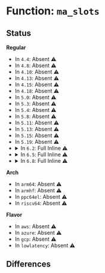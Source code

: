 # Function: <code>ma_slots</code>

## Status
<b>Regular</b>
<ul>
<li>
In <code>4.4</code>: Absent ⚠️
</li>
<li>
In <code>4.8</code>: Absent ⚠️
</li>
<li>
In <code>4.10</code>: Absent ⚠️
</li>
<li>
In <code>4.13</code>: Absent ⚠️
</li>
<li>
In <code>4.15</code>: Absent ⚠️
</li>
<li>
In <code>4.18</code>: Absent ⚠️
</li>
<li>
In <code>5.0</code>: Absent ⚠️
</li>
<li>
In <code>5.3</code>: Absent ⚠️
</li>
<li>
In <code>5.4</code>: Absent ⚠️
</li>
<li>
In <code>5.8</code>: Absent ⚠️
</li>
<li>
In <code>5.11</code>: Absent ⚠️
</li>
<li>
In <code>5.13</code>: Absent ⚠️
</li>
<li>
In <code>5.15</code>: Absent ⚠️
</li>
<li>
In <code>5.19</code>: Absent ⚠️
</li>
<li>
<details>
<summary>In <code>6.2</code>: Full Inline ⚠️</summary>

**Collision:** Unique Static

**Inline:** Full

**Transformation:** False

**Instances:**

```
In lib/maple_tree.c (ffffffff82030ae3)
Location: lib/maple_tree.c:790
Inline: True
Inline callers:
  - lib/maple_tree.c:mt_find
  - lib/maple_tree.c:mtree_alloc_range
  - lib/maple_tree.c:mtree_load
  - lib/maple_tree.c:mas_erase
  - lib/maple_tree.c:mas_destroy
  - lib/maple_tree.c:mt_destroy_walk
  - lib/maple_tree.c:mt_destroy_walk
  - lib/maple_tree.c:mt_destroy_walk
  - lib/maple_tree.c:mt_free_walk
  - lib/maple_tree.c:mt_free_walk
  - lib/maple_tree.c:mt_free_walk
  - lib/maple_tree.c:mt_free_walk
  - lib/maple_tree.c:mas_anode_descend
  - lib/maple_tree.c:mas_rev_awalk
  - lib/maple_tree.c:mas_prev_entry
  - lib/maple_tree.c:mas_prev_entry
  - lib/maple_tree.c:mas_prev_entry
  - lib/maple_tree.c:mas_next_entry
  - lib/maple_tree.c:mas_next_entry
  - lib/maple_tree.c:mas_next_entry
  - lib/maple_tree.c:mas_next_node
  - lib/maple_tree.c:mas_next_node
  - lib/maple_tree.c:mas_prev_node
  - lib/maple_tree.c:mas_prev_node
  - lib/maple_tree.c:mas_wr_node_store
  - lib/maple_tree.c:mas_wr_walk
  - lib/maple_tree.c:mas_push_data
  - lib/maple_tree.c:mas_destroy_rebalance
  - lib/maple_tree.c:mas_destroy_rebalance
  - lib/maple_tree.c:mas_destroy_rebalance
  - lib/maple_tree.c:mas_destroy_rebalance
  - lib/maple_tree.c:mas_destroy_rebalance
  - lib/maple_tree.c:mas_destroy_rebalance
  - lib/maple_tree.c:mast_topiary
  - lib/maple_tree.c:mast_topiary
  - lib/maple_tree.c:mast_topiary
  - lib/maple_tree.c:mast_topiary
  - lib/maple_tree.c:mast_topiary
  - lib/maple_tree.c:mas_descend_adopt
  - lib/maple_tree.c:mas_descend_adopt
  - lib/maple_tree.c:mas_descend_adopt
  - lib/maple_tree.c:mab_mas_cp
  - lib/maple_tree.c:mas_mab_cp
  - lib/maple_tree.c:mas_replace
  - lib/maple_tree.c:mas_replace
  - lib/maple_tree.c:mas_leaf_max_gap
```
</details>
</li>
<li>
<details>
<summary>In <code>6.5</code>: Full Inline ⚠️</summary>

**Collision:** Unique Static

**Inline:** Full

**Transformation:** False

**Instances:**

```
In lib/maple_tree.c (ffffffff820ab329)
Location: lib/maple_tree.c:793
Inline: True
Inline callers:
  - lib/maple_tree.c:mtree_load
  - lib/maple_tree.c:mt_free_walk
  - lib/maple_tree.c:mt_free_walk
  - lib/maple_tree.c:mt_free_walk
  - lib/maple_tree.c:mt_free_walk
  - lib/maple_tree.c:mas_anode_descend
  - lib/maple_tree.c:mas_rev_awalk
  - lib/maple_tree.c:mas_next_slot
  - lib/maple_tree.c:mas_next_node
  - lib/maple_tree.c:mas_next_node
  - lib/maple_tree.c:mas_prev_slot
  - lib/maple_tree.c:mas_prev_node
  - lib/maple_tree.c:mas_prev_node
  - lib/maple_tree.c:mas_wr_node_store
  - lib/maple_tree.c:mas_wr_walk
  - lib/maple_tree.c:mas_push_data
  - lib/maple_tree.c:mas_destroy_rebalance
  - lib/maple_tree.c:mas_destroy_rebalance
  - lib/maple_tree.c:mas_destroy_rebalance
  - lib/maple_tree.c:mas_destroy_rebalance
  - lib/maple_tree.c:mas_destroy_rebalance
  - lib/maple_tree.c:mas_destroy_rebalance
  - lib/maple_tree.c:mtree_range_walk
  - lib/maple_tree.c:mast_topiary
  - lib/maple_tree.c:mast_topiary
  - lib/maple_tree.c:mast_topiary
  - lib/maple_tree.c:mast_topiary
  - lib/maple_tree.c:mast_topiary
  - lib/maple_tree.c:mas_descend_adopt
  - lib/maple_tree.c:mas_descend_adopt
  - lib/maple_tree.c:mas_descend_adopt
  - lib/maple_tree.c:mab_mas_cp
  - lib/maple_tree.c:mas_mab_cp
  - lib/maple_tree.c:mas_replace
  - lib/maple_tree.c:mas_replace
  - lib/maple_tree.c:mas_leaf_max_gap
```
</details>
</li>
<li>
<details>
<summary>In <code>6.8</code>: Full Inline ⚠️</summary>

**Collision:** Unique Static

**Inline:** Full

**Transformation:** False

**Instances:**

```
In lib/maple_tree.c (ffffffff8218dd7e)
Location: lib/maple_tree.c:758
Inline: True
Inline callers:
  - lib/maple_tree.c:mt_find
  - lib/maple_tree.c:mtree_store_range
  - lib/maple_tree.c:mtree_load
  - lib/maple_tree.c:mas_erase
  - lib/maple_tree.c:mas_erase
  - lib/maple_tree.c:mas_destroy
  - lib/maple_tree.c:mt_free_walk
  - lib/maple_tree.c:mt_free_walk
  - lib/maple_tree.c:mt_free_walk
  - lib/maple_tree.c:mt_free_walk
  - lib/maple_tree.c:mas_walk
  - lib/maple_tree.c:mas_anode_descend
  - lib/maple_tree.c:mas_rev_awalk
  - lib/maple_tree.c:mas_next_slot
  - lib/maple_tree.c:mas_next_slot
  - lib/maple_tree.c:mas_next_node
  - lib/maple_tree.c:mas_next_node
  - lib/maple_tree.c:mas_prev_slot
  - lib/maple_tree.c:mas_prev_slot
  - lib/maple_tree.c:mas_prev_node
  - lib/maple_tree.c:mas_prev_node
  - lib/maple_tree.c:mas_wr_bnode
  - lib/maple_tree.c:mas_wr_node_store
  - lib/maple_tree.c:mas_wr_node_store
  - lib/maple_tree.c:mas_wr_walk
  - lib/maple_tree.c:mas_destroy_rebalance
  - lib/maple_tree.c:mas_destroy_rebalance
  - lib/maple_tree.c:mas_destroy_rebalance
  - lib/maple_tree.c:mas_destroy_rebalance
  - lib/maple_tree.c:mas_destroy_rebalance
  - lib/maple_tree.c:mas_destroy_rebalance
  - lib/maple_tree.c:mas_destroy_rebalance
  - lib/maple_tree.c:mas_topiary_replace
  - lib/maple_tree.c:mas_topiary_replace
  - lib/maple_tree.c:mas_topiary_replace
  - lib/maple_tree.c:mas_topiary_replace
  - lib/maple_tree.c:mas_topiary_replace
  - lib/maple_tree.c:mas_topiary_replace
  - lib/maple_tree.c:mab_mas_cp
  - lib/maple_tree.c:mas_mab_cp
  - lib/maple_tree.c:mas_leaf_max_gap
```
</details>
</li>
</ul>
<b>Arch</b>
<ul>
<li>
In <code>arm64</code>: Absent ⚠️
</li>
<li>
In <code>armhf</code>: Absent ⚠️
</li>
<li>
In <code>ppc64el</code>: Absent ⚠️
</li>
<li>
In <code>riscv64</code>: Absent ⚠️
</li>
</ul>
<b>Flavor</b>
<ul>
<li>
In <code>aws</code>: Absent ⚠️
</li>
<li>
In <code>azure</code>: Absent ⚠️
</li>
<li>
In <code>gcp</code>: Absent ⚠️
</li>
<li>
In <code>lowlatency</code>: Absent ⚠️
</li>
</ul>

## Differences
